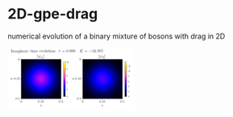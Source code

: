 # 2D-gpe-drag
numerical evolution of a binary mixture of bosons with drag in 2D 

<img src="/tmp/imag_time_evolution.gif" width="50%" height="50%"/>
